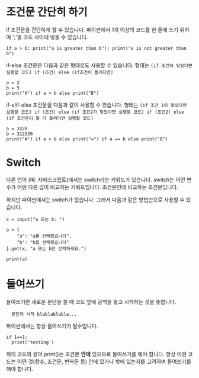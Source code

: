 # 조건문 간단히 하기
if 조건문을 간단하게 할 수 있습니다. 파이썬에서 1개 이상의 코드를 한 줄에 쓰기 위하여 ';'을 코드 사이에 넣을 수 있습니다.

```
if a > b: print("a is greater than b"); print("a is not greater than b")
```

if-else 조건문은 다음과 같은 형태로도 사용할 수 있습니다. 형태는 `(if 조건이 맞았다면 실행할 코드) if (조건) else (if조건이 틀리다면)`

```
a = 2
b = 5
print("A") if a > b else print("B")
```

if-elif-else 조건문을 다음과 같이 사용할 수 있습니다. 형태는 `(if 조건 1이 맞았다면 실행할 코드) if (조건) else (if 조건2가 맞았다면 실행할 코드) if (조건2) else (if 조건문이 둘 다 틀리다면 실행할 코드)`

```
a = 3320
b = 312330
print("A") if a > b else print("=") if a == b else print("B")
```

# Switch
다른 언어 (예: 자바스크립트)에서는 switch라는 키워드가 있습니다. switch는 어떤 변수가 어떤 다른 값이 비교하는 키워드입니다. 조건문인데 비교하는 조건문입니다.

하지만 파이썬에서는 switch가 없습니다. 그래서 다음과 같은 방법만으로 사용할 수 있습니다.

```
x = input("a 또는 b: ")

a = {
	"a": "a를 선택했습니다",
	"b": "b를 선택했습니다"
}.get(x, "a 또는 b만 선택하세요.")

print(a)
```

# 들여쓰기
들여쓰기란 새로운 문단을 쓸 때 코드 앞에 공백을 놓고 시작하는 것을 뜻합니다.

```
  문단의 시작 blablablabla...
```

파이썬에서는 항상 들여쓰기가 필수입니다.
```
if 1==1:
  print('testing')
```

위의 코드와 같이 print()는 조건문 __안에__ 있으므로 들여쓰기를 해야 합니다. 항상 어떤 코드는 어떤 것(함수, 조건문, 반복문 등) 안에 있거나 밖에 있는지를 고려하며 들여쓰기를 해야 합니다.
